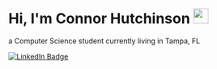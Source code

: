 <div id="name__bar">
  <h1>Hi, I'm Connor Hutchinson <img src="https://media.giphy.com/media/hvRJCLFzcasrR4ia7z/giphy.gif" width="30px"/></h1>
</div>
<p>a Computer Science student currently living in Tampa, FL</p>

<div id="badges">
  <a href="https://www.linkedin.com/in/hello-connor/">
    <img src="https://img.shields.io/badge/LinkedIn-blue?style=for-the-badge&logo=linkedin&logoColor=white" alt="LinkedIn Badge"/>
  </a>
</div>
